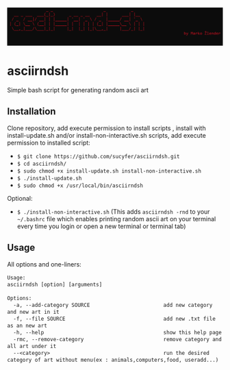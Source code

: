 ![](https://github.com/sucyfer/asciirndsh/blob/master/screenshots/Screenshot_1.png)

# asciirndsh
Simple bash script for generating random ascii art

## Installation

Clone repository, add execute permission to install scripts , install with install-update.sh and/or install-non-interactive.sh scripts,
add execute permission to installed script:

- `$ git clone https://github.com/sucyfer/asciirndsh.git`
- `$ cd asciirndsh/`
- `$ sudo chmod +x install-update.sh install-non-interactive.sh`
- `$ ./install-update.sh`
- `$ sudo chmod +x /usr/local/bin/asciirndsh`

Optional:
- `$ ./install-non-interactive.sh` (This adds `asciirndsh -rnd` to your `~/.bashrc` file which enables printing random ascii art on your
terminal every time you login or open a new terminal or terminal tab)

## Usage
All options and one-liners:

```
Usage:
asciirndsh [option] [arguments]

Options:
  -a, --add-category SOURCE                        add new category and new art in it
  -f, --file SOURCE                                add new .txt file as an new art
  -h, --help                                       show this help page
  -rmc, --remove-category                          remove category and all art under it
  --<category>                                     run the desired category of art without menu(ex : animals,computers,food, useradd...)  
```

